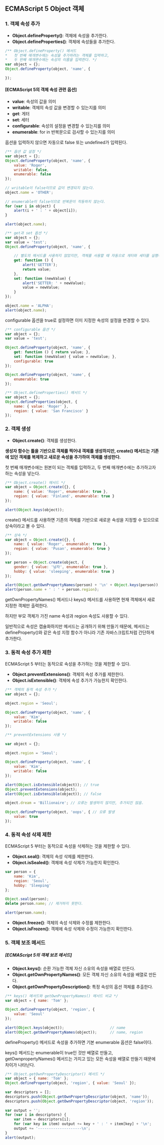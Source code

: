 ## ECMAScript 5 Object 객체

### 1. 객체 속성 추가

- **Object.defineProperty()**: 객체에 속성을 추가한다.
- **Object.defineProperties()**: 객체에 속성들을 추가한다.

```javascript 1.8
/** Object.defineProperty() 메서드
*   첫 번째 매개변수에는 속성을 추가하려는 객체를 입력하고,
*   두 번째 매개변수에는 속성의 이름을 입력한다. */
var object = {};
Object.defineProperty(object, 'name', {
    
});
```

#### [ECMAScript 5의 객체 속성 관련 옵션]

- **value**: 속성의 값을 의미
- **writable**: 객체의 속성 값을 변경할 수 있는지를 의미
- **get**: 게터
- **set**: 세터
- **configurable**: 속성의 설정을 변경할 수 있는지를 의미
- **enumerable**: for in 반복문으로 검사할 수 있는지를 의미

옵션을 입력하지 않으면 자동으로 false 또는 undefined가 입력된다.

```javascript 1.8
/** 옵션 값 설정 */    
var object = {};
Object.defineProperty(object, 'name', {
    value: 'Roger',
    writable: false,
    enumerable: false
});
    
// writable이 false이므로 값이 변경되지 않는다.    
object.name = 'OTHER';
    
// enumerable이 false이므로 반복문이 작동하지 않는다.
for (var i in object) {
    alert(i + ' : ' + object[i]);
}
    
alert(object.name);
```
```javascript 1.8
/** get과 set 옵션 */
var object = {};
var value = 'test';
Object.defineProperty(object, 'name', {
    
    // 별도의 메서드를 사용하지 않았지만, 객체를 사용할 때 자동으로 게터와 세터를 실행하는 것을 알 수 있다.
    get: function () {
        alert('GETTER');
        return value;
    },
    set: function (newValue) {
        alert('SETTER: ' + newValue);
        value = newValue;
    }
});
    
object.name = 'ALPHA';
alert(object.name);
```
configurable 옵션을 true로 설정하면 이미 지정한 속성의 설정을 변경할 수 있다.
```javascript 1.8
/** configurable 옵션 */
var object = {};
var value = 'test';
    
Object.defineProperty(object, 'name', {
    get: function () { return value; },
    set: function (newValue) { value = newValue; },
    configurable: true
});
    
Object.defineProperty(object, 'name', {
    enumerable: true
});
```

```javascript 1.8
/** Object.defineProperties() 메서드 */
var object = {};
Object.defineProperties(object, {
    name: { value: 'Roger' },
    region: { value: 'San Francisco' }
});
```

### 2. 객체 생성

- **Object.create()**: 객체를 생성한다.

**생성자 함수는 틀을 기반으로 객체를 찍어내 객체를 생성하지만, create() 메서드는 기존에 있던 객체를 복제하고 새로운 속성을 추가하여 객체를 생성한다.**

첫 번째 매개변수에는 원본이 되는 객체를 입력하고, 두 번째 매개변수에는 추가하고자 하는 속성을 넣는다.

```javascript 1.8
/** Object.create() 메서드 */
var object = Object.create({}, {
    name: { value: 'Roger', enumerable: true },
    region: { value: 'Finland', enumerable: true }
});
    
alert(Object.keys(object));
```

create() 메서드를 사용하면 기존의 객체를 기반으로 새로운 속성을 지정할 수 있으므로 상속이라고 볼 수 있다.
```javascript 1.8
/** 상속 */
var object = Object.create({}, {
    name: { value: 'Roger', enumerable: true },
    region: { value: 'Pusan', enumerable: true }
});
    
var person = Object.create(object, {
    gender: { value: '남자', enumerable: true },
    hobby: { value: 'sleeping', enumerable: true }
});
    
alert(Object.getOwnPropertyNames(person) + '\n' + Object.keys(person)); // gender, hobby    gender, hobby
alert(person.name + ' : ' + person.region);                             // Roger: Pusan
```

getOwnPropertyNames() 메서드나 keys() 메서드를 사용하면 현재 객체에서 새로 지정한 객체만 출력한다.

하지만 부모 객체가 가진 name 속성과 region 속성도 사용할 수 있다.

일반적으로 속성은 캡슐화하지만 메서드는 공개하기 위해 만들기 때문에,
메서드는 defineProperty()와 같은 속성 지정 함수가 아니라 기존 자바스크립트처럼 간단하게 추가한다.

### 3. 동적 속성 추가 제한

ECMAScript 5 부터는 동적으로 속성을 추가하는 것을 제한할 수 있다.

- **Object.preventExtensions()**: 객체의 속성 추가를 제한한다.
- **Object.isExtensible()**: 객체에 속성 추가가 가능한지 확인한다.

```javascript 1.8
/** 객체의 동적 속성 추가 */
var object = {};
    
object.region = 'Seoul';
    
Object.defineProperty(object, 'name', {
    value: 'Kim',
    writable: false
});
```

```javascript 1.8
/** preventExtensions 사용 */
    
var object = {};
    
object.region = 'Seoul';
    
Object.defineProperty(object, 'name', {
    value: 'Kim',
    writable: false
});
    
alert(Object.isExtensible(object)); // true 
Object.preventExtensions(object);
alert(Object.isExtensible(object)); // false
    
object.dream = 'Billionaire'; // 오류는 발생하지 않지만, 추가되진 않음.
    
Object.defineProperty(object, 'oops', { // 오류 발생
    value: true
});
```

### 4. 동적 속성 삭제 제한

ECMAScript 5 부터는 동적으로 속성을 삭제하는 것을 제한할 수 있다.

- **Object.seal()**: 객체의 속성 삭제를 제한한다.
- **Object.isSealed()**: 객체에 속성 삭제가 가능한지 확인한다.

```javascript 1.8
var person = {
    name: 'Kim',
    region: 'Seoul',
    hobby: 'Sleeping'
};
    
Object.seal(person);
delete person.name; // 제거하지 못한다.
    
alert(person.name);
```

- **Object.freeze()**: 객체의 속성 삭제와 수정를 제한한다.
- **Object.isFrozen()**: 객체에 속성 삭제와 수정이 가능한지 확인한다.

### 5. 객체 보조 메서드

##### [ECMAScript 5의 객체 보조 메서드]

- **Object.keys()**: 순환 가능한 객체 자신 소유의 속성을 배열로 만든다.
- **Object.getOwnPropertyNames()**: 모든 객체 자신 소유의 속성을 배열로 만든다.
- **Object.getOwnPropertyDescription()**: 특정 속성의 옵션 객체를 추출한다.

```javascript 1.8
/** keys() 메서드와 getOwnPropertyNames() 메서드 비교 */
var object = { name: 'Tom' };
    
Object.defineProperty(object, 'region', {
    value: 'Seoul'
});
    
alert(Object.keys(object));                     // name
alert(Object.getOwnPropertyNames(object));      // name, region
```

defineProperty() 메서드로 속성을 추가하면 기본 enumerable 옵션은 false이다.

keys() 메서드는 enumerable이 true인 것만 배열로 만들고,
getOwnpropertyNames() 메서드는 가지고 있는 모든 속성을 배열로 만들기 때문에 차이가 나타난다.

```javascript 1.8
/** Object.getOwnPropertyDescriptor() 메서드 */    
var object = { name: 'Tom' };
Object.defineProperty(object, 'region', { value: 'Seoul' });
    
var descriptors = [];
descriptors.push(Object.getOwnPropertyDescriptor(object, 'name'));
descriptors.push(Object.getOwnPropertyDescriptor(object, 'region'));
    
var output = '';
for (var i in descriptors) {
    var item = descriptors[i];
    for (var key in item) output += key + ' : ' + item[key] + '\n';
    output += '--------------------\n';
}
alert(output);
```
